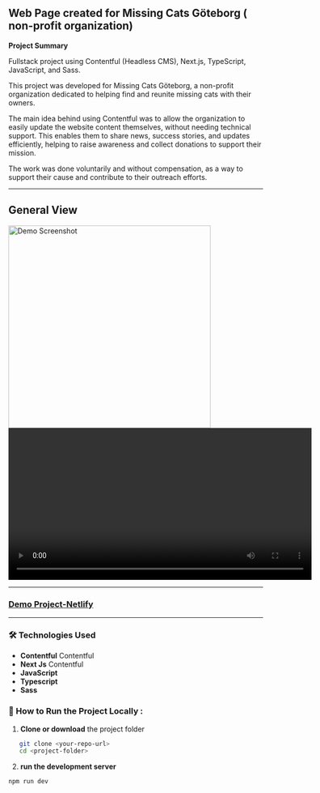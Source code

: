 ## Web Page created for Missing Cats Göteborg ( non-profit organization)

**Project Summary**

Fullstack project using Contentful (Headless CMS), Next.js, TypeScript, JavaScript, and Sass.

This project was developed for Missing Cats Göteborg, a non-profit organization dedicated to helping find and reunite missing cats with their owners.

The main idea behind using Contentful was to allow the organization to easily update the website content themselves, without needing technical support. This enables them to share news, success stories, and updates efficiently, helping to raise awareness and collect donations to support their mission.

The work was done voluntarily and without compensation, as a way to support their cause and contribute to their outreach efforts.

---

## General View

<img src="./styles/assets/images/Missing-Cats-Göteborg.png" alt="Demo Screenshot" width="400"/>

<video width="600" controls>
  <source src="./assets/video/MissingCatsGoteborg.webm" type="video/webm">
  Your browser does not support the video tag.
</video>

---

### [Demo Project-Netlify ](https://missing-cats-goteborg.netlify.app/)

---

### 🛠️ Technologies Used

- **Contentful** Contentful
- **Next Js** Contentful
- **JavaScript**
- **Typescript**
- **Sass**

### 🚀 How to Run the Project Locally :

1. **Clone or download** the project folder

```bash
   git clone <your-repo-url>
   cd <project-folder>
```

2. **run the development server**

```bash
npm run dev

```
